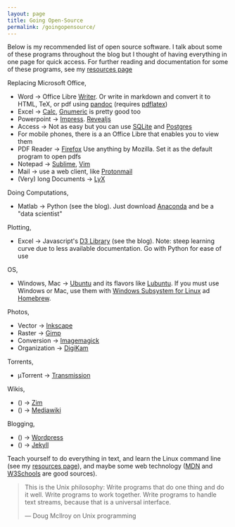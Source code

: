 ```yaml
---
layout: page
title: Going Open-Source
permalink: /goingopensource/
---
```

Below is my recommended list of open source software. I talk about some of these programs throughout the blog but I thought of having everything in one page for quick access. For further reading and documentation for some of these programs, see my [resources page](/resources/)

Replacing Microsoft Office,
* Word → Office Libre [Writer](https://www.libreoffice.org/discover/writer/). Or write in markdown and convert it to HTML, TeX, or pdf using [pandoc](https://pandoc.org/) (requires [pdflatex](http://www.tug.org/applications/pdftex/))
* Excel → [Calc](https://www.libreoffice.org/discover/calc/), [Gnumeric](http://gnumeric.org/) is pretty good too
* Powerpoint → [Impress](https://www.libreoffice.org/discover/impress/). [Revealjs](https://revealjs.com/#/)
* Access → Not as easy but you can use [SQLite](https://sqlite.org/index.html) and [Postgres](https://www.postgresql.org/)
* For mobile phones, there is a an Office Libre that enables you to view them
* PDF Reader → [Firefox](https://www.mozilla.org/en-US/firefox/new/) Use anything by Mozilla. Set it as the default program to open pdfs
* Notepad → [Sublime](https://www.sublimetext.com/), [Vim](https://www.vim.org/)
* Mail → use a web client, like [Protonmail](https://protonmail.com/)
* (Very) long Documents → [LyX](https://www.lyx.org/)

Doing Computations,
* Matlab → Python (see the blog). Just download [Anaconda](https://www.anaconda.com/) and be a "data scientist"

Plotting,
* Excel → Javascript's [D3 Library](https://d3js.org/) (see the blog). Note: steep learning curve due to less available documentation. Go with Python for ease of use

OS,
* Windows, Mac → [Ubuntu](https://ubuntu.com/) and its flavors like [Lubuntu](https://lubuntu.me/). If you must use Windows or Mac, use them with [Windows Subsystem for Linux](https://docs.microsoft.com/en-us/windows/wsl/install-win10) ad [Homebrew](https://brew.sh/).

Photos,
* Vector → [Inkscape](https://inkscape.org/)
* Raster → [Gimp](https://www.gimp.org/)
* Conversion → [Imagemagick](https://imagemagick.org/index.php)
* Organization → [DigiKam](https://www.digikam.org/)

Torrents,
* μTorrent → [Transmission](https://transmissionbt.com/)

Wikis,
* () → [Zim](https://zim-wiki.org/)
* () → [Mediawiki](https://www.mediawiki.org/wiki/MediaWiki)

Blogging,
* () → [Wordpress](https://wordpress.org/)
* () → [Jekyll](https://jekyllrb.com/)

Teach yourself to do everything in text, and learn the Linux command line (see my [resources page](/resources/)), and maybe some web technology ([MDN](https://developer.mozilla.org/en-US/docs/Learn) and [W3Schools](https://www.w3schools.com/) are good sources).

> This is the Unix philosophy: Write programs that do one thing and do it well. Write programs to work together. Write programs to handle text streams, because that is a universal interface.
>
> — Doug McIlroy on Unix programming
